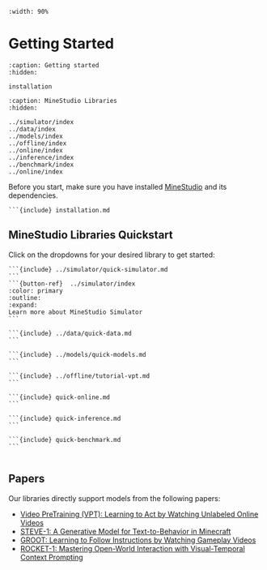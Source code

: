 <!--
 * @Date: 2024-11-29 08:08:13
 * @LastEditors: caishaofei caishaofei@stu.pku.edu.cn
 * @LastEditTime: 2024-12-15 13:23:12
 * @FilePath: /MineStudio/docs/source/overview/getting-started.md
-->

```{image} ../_static/banner.png
:width: 90%
```

# Getting Started

```{toctree}
:caption: Getting started
:hidden:

installation
```

```{toctree}
:caption: MineStudio Libraries
:hidden:

../simulator/index
../data/index
../models/index
../offline/index
../online/index
../inference/index
../benchmark/index
../online/index
```

Before you start, make sure you have installed [MineStudio](https://github.com/phython96/MineStudio) and its dependencies. 

```{dropdown} <img src="../_static/logo-no-text-gray.svg" alt="minestudio" width="35px"> Install MineStudio
```{include} installation.md
```

## MineStudio Libraries Quickstart

Click on the dropdowns for your desired library to get started:
````{dropdown} <img src="../_static/logo-no-text-gray.svg" alt="minestudio" width="35px"> Simulator: Customizable Minecraft Environment
```{include} ../simulator/quick-simulator.md
```
```{button-ref}  ../simulator/index
:color: primary
:outline:
:expand:
Learn more about MineStudio Simulator
```
````

````{dropdown} <img src="../_static/logo-no-text-gray.svg" alt="minestudio" width="35px"> Data: Flexible Data Structures and Fast Dataloaders
```{include} ../data/quick-data.md
```
````

````{dropdown} <img src="../_static/logo-no-text-gray.svg" alt="minestudio" width="35px"> Models: Policy Template and Baselines
```{include} ../models/quick-models.md
```
````

````{dropdown} <img src="../_static/logo-no-text-gray.svg" alt="minestudio" width="35px"> Offline: Pre-Training Policy with Offline Data
```{include} ../offline/tutorial-vpt.md
```
````

````{dropdown} <img src="../_static/logo-no-text-gray.svg" alt="minestudio" width="35px"> Online: Finetuning Policy via Online Interaction
```{include} quick-online.md
```
````

````{dropdown} <img src="../_static/logo-no-text-gray.svg" alt="minestudio" width="35px"> Inference: Parallel Inference and Record Demonstrations
```{include} quick-inference.md
```
````

````{dropdown} <img src="../_static/logo-no-text-gray.svg" alt="minestudio" width="35px"> Benchmark: Benchmarking and Evaluation
```{include} quick-benchmark.md
```


````

## Papers

Our libraries directly support models from the following papers:

- [Video PreTraining (VPT): Learning to Act by Watching Unlabeled Online Videos](https://arxiv.org/abs/2206.11795)
- [STEVE-1: A Generative Model for Text-to-Behavior in Minecraft](https://arxiv.org/abs/2306.00937)
- [GROOT: Learning to Follow Instructions by Watching Gameplay Videos](https://arxiv.org/abs/2310.08235)
- [ROCKET-1: Mastering Open-World Interaction with Visual-Temporal Context Prompting](https://arxiv.org/abs/2410.17856)